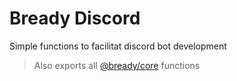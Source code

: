 # Bready Discord
Simple functions to facilitat discord bot development
> Also exports all [@bready/core](https://www.npmjs.com/package/@bready/core) functions